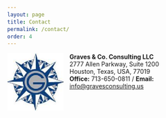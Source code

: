 ```yaml
---
layout: page
title: Contact
permalink: /contact/
order: 4
---
```

<img src="/assets/logo.jpg" alt="Graves & Co. Consulting LLC" style="float: left; width: 130px; padding-right: 1em;"/>**Graves & Co. Consulting LLC**  
2777 Allen Parkway, Suite 1200  
Houston, Texas, USA, 77019  
**Office:** 713-650-0811  /  **Email:** [info@gravesconsulting.us](mailto:info@gravesconsulting.us)
